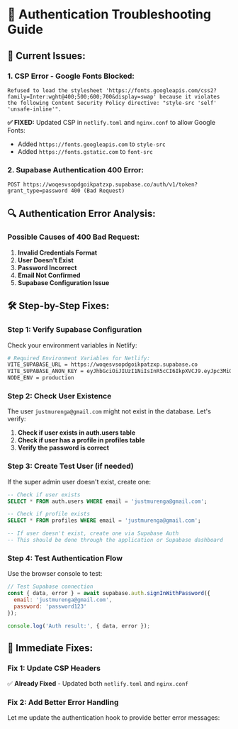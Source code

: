 # 🔐 Authentication Troubleshooting Guide

## 🚨 **Current Issues:**

### **1. CSP Error - Google Fonts Blocked:**
```
Refused to load the stylesheet 'https://fonts.googleapis.com/css2?family=Inter:wght@400;500;600;700&display=swap' because it violates the following Content Security Policy directive: "style-src 'self' 'unsafe-inline'".
```

**✅ FIXED:** Updated CSP in `netlify.toml` and `nginx.conf` to allow Google Fonts:
- Added `https://fonts.googleapis.com` to `style-src`
- Added `https://fonts.gstatic.com` to `font-src`

### **2. Supabase Authentication 400 Error:**
```
POST https://woqesvsopdgoikpatzxp.supabase.co/auth/v1/token?grant_type=password 400 (Bad Request)
```

## 🔍 **Authentication Error Analysis:**

### **Possible Causes of 400 Bad Request:**

1. **Invalid Credentials Format**
2. **User Doesn't Exist**
3. **Password Incorrect**
4. **Email Not Confirmed**
5. **Supabase Configuration Issue**

## 🛠️ **Step-by-Step Fixes:**

### **Step 1: Verify Supabase Configuration**

Check your environment variables in Netlify:

```bash
# Required Environment Variables for Netlify:
VITE_SUPABASE_URL = https://woqesvsopdgoikpatzxp.supabase.co
VITE_SUPABASE_ANON_KEY = eyJhbGciOiJIUzI1NiIsInR5cCI6IkpXVCJ9.eyJpc3MiOiJzdXBhYmFzZSIsInJlZiI6IndvcWVzdnNvcGRnb2lrcGF0enhwIiwicm9sZSI6ImFub24iLCJpYXQiOjE3NTE1MjQ0NDMsImV4cCI6MjA2NzEwMDQ0M30.rIFhs-PZ24UZBOzE4nx1Ev8Pyp__7rMt5N-7kWNUeDI
NODE_ENV = production
```

### **Step 2: Check User Existence**

The user `justmurenga@gmail.com` might not exist in the database. Let's verify:

1. **Check if user exists in auth.users table**
2. **Check if user has a profile in profiles table**
3. **Verify the password is correct**

### **Step 3: Create Test User (if needed)**

If the super admin user doesn't exist, create one:

```sql
-- Check if user exists
SELECT * FROM auth.users WHERE email = 'justmurenga@gmail.com';

-- Check if profile exists
SELECT * FROM profiles WHERE email = 'justmurenga@gmail.com';

-- If user doesn't exist, create one via Supabase Auth
-- This should be done through the application or Supabase dashboard
```

### **Step 4: Test Authentication Flow**

Use the browser console to test:

```javascript
// Test Supabase connection
const { data, error } = await supabase.auth.signInWithPassword({
  email: 'justmurenga@gmail.com',
  password: 'password123'
});

console.log('Auth result:', { data, error });
```

## 🔧 **Immediate Fixes:**

### **Fix 1: Update CSP Headers**

✅ **Already Fixed** - Updated both `netlify.toml` and `nginx.conf`

### **Fix 2: Add Better Error Handling**

Let me update the authentication hook to provide better error messages:
```
